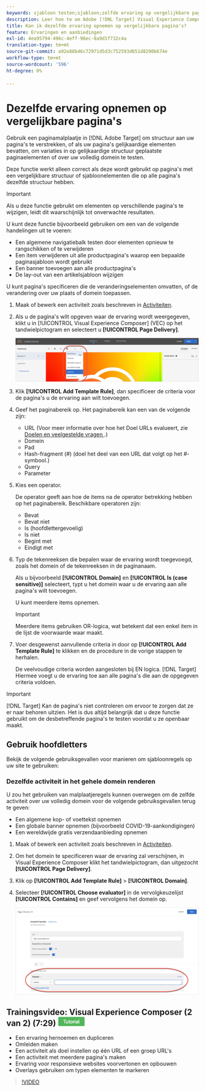 ```yaml
---
keywords: sjabloon testen;sjabloon;zelfde ervaring op vergelijkbare pagina's;sjabloontest
description: Leer hoe te om Adobe [!DNL Target] Visual Experience Composer (VEC) te gebruiken om de zelfde ervaring op veelvoudige pagina's te omvatten die op gelijkaardige wijze gestructureerd zijn of de zelfde malplaatjeelementen bevatten.
title: Kan ik dezelfde ervaring opnemen op vergelijkbare pagina's?
feature: Ervaringen en aanbiedingen
exl-id: 4ea95794-496c-4eff-96ec-8a9d1f732c4a
translation-type: tm+mt
source-git-commit: a92e88b46c72971d5d3c752593d651d8290b674e
workflow-type: tm+mt
source-wordcount: '596'
ht-degree: 0%

---
```


# Dezelfde ervaring opnemen op vergelijkbare pagina&#39;s

Gebruik een paginamalplaatje in [!DNL Adobe Target] om structuur aan uw pagina&#39;s te verstrekken, of als uw pagina&#39;s gelijkaardige elementen bevatten, om variaties in op gelijkaardige structuur geplaatste paginaelementen of over uw volledig domein te testen.

Deze functie werkt alleen correct als deze wordt gebruikt op pagina&#39;s met een vergelijkbare structuur of sjabloonelementen die op alle pagina&#39;s dezelfde structuur hebben.

>[!IMPORTANT]
>
>Als u deze functie gebruikt om elementen op verschillende pagina&#39;s te wijzigen, leidt dit waarschijnlijk tot onverwachte resultaten.

U kunt deze functie bijvoorbeeld gebruiken om een van de volgende handelingen uit te voeren:

* Een algemene navigatiebalk testen door elementen opnieuw te rangschikken of te verwijderen
* Een item verwijderen uit alle productpagina&#39;s waarop een bepaalde paginasjabloon wordt gebruikt
* Een banner toevoegen aan alle productpagina&#39;s
* De lay-out van een artikelsjabloon wijzigen

U kunt pagina&#39;s specificeren die de veranderingselementen omvatten, of de verandering over uw plaats of domein toepassen.

1. Maak of bewerk een activiteit zoals beschreven in [Activiteiten](/help/c-activities/activities.md#concept_D317A95A1AB54674BA7AB65C7985BA03).

1. Als u de pagina&#39;s wilt opgeven waar de ervaring wordt weergegeven, klikt u in [!UICONTROL Visual Experience Composer] (VEC) op het tandwielpictogram en selecteert u **[!UICONTROL Page Delivery]**.

   ![Gear icon > Page Delivery](/help/c-experiences/c-visual-experience-composer/assets/icon-gear.png)

1. Klik **[!UICONTROL Add Template Rule]**, dan specificeer de criteria voor de pagina&#39;s u de ervaring aan wilt toevoegen.

1. Geef het paginabereik op. Het paginabereik kan een van de volgende zijn:

   * URL (Voor meer informatie over hoe het Doel URLs evalueert, zie [Doelen en veelgestelde vragen ](/help/c-target/c-troubleshooting-targets-and-audiences/troubleshooting-targets-and-audiences.md).)
   * Domein
   * Pad
   * Hash-fragment (#) (doel het deel van een URL dat volgt op het #-symbool.)
   * Query
   * Parameter

1. Kies een operator.

   De operator geeft aan hoe de items na de operator betrekking hebben op het paginabereik. Beschikbare operatoren zijn:

   * Bevat
   * Bevat niet
   * Is (hoofdlettergevoelig)
   * Is niet
   * Begint met
   * Eindigt met

1. Typ de tekenreeksen die bepalen waar de ervaring wordt toegevoegd, zoals het domein of de tekenreeksen in de paginanaam.

   Als u bijvoorbeeld **[!UICONTROL Domain]** en **[!UICONTROL Is (case sensitive)]** selecteert, typt u het domein waar u de ervaring aan alle pagina&#39;s wilt toevoegen.

   U kunt meerdere items opnemen.

   >[!IMPORTANT]
   >
   >Meerdere items gebruiken OR-logica, wat betekent dat een enkel item in de lijst de voorwaarde waar maakt.

1. Voer desgewenst aanvullende criteria in door op **[!UICONTROL Add Template Rule]** te klikken en de procedure in de vorige stappen te herhalen.

   De veelvoudige criteria worden aangesloten bij EN logica. [!DNL Target] Hiermee voegt u de ervaring toe aan alle pagina&#39;s die aan de opgegeven criteria voldoen.

>[!IMPORTANT]
>
> [!DNL Target] Kan de pagina&#39;s niet controleren om ervoor te zorgen dat ze er naar behoren uitzien. Het is dus altijd belangrijk dat u deze functie gebruikt om de desbetreffende pagina&#39;s te testen voordat u ze openbaar maakt.

## Gebruik hoofdletters

Bekijk de volgende gebruiksgevallen voor manieren om sjabloonregels op uw site te gebruiken:

### Dezelfde activiteit in het gehele domein renderen

U zou het gebruiken van malplaatjeregels kunnen overwegen om de zelfde activiteit over uw volledig domein voor de volgende gebruiksgevallen terug te geven:

* Een algemene kop- of voettekst opnemen
* Een globale banner opnemen (bijvoorbeeld COVID-19-aankondigingen)
* Een wereldwijde gratis verzendaanbieding opnemen

1. Maak of bewerk een activiteit zoals beschreven in [Activiteiten](/help/c-activities/activities.md#concept_D317A95A1AB54674BA7AB65C7985BA03).

1. Om het domein te specificeren waar de ervaring zal verschijnen, in Visual Experience Composer klikt het tandwielpictogram, dan uitgezocht **[!UICONTROL Page Delivery]**.

1. Klik op **[!UICONTROL Add Template Rule]** > **[!UICONTROL Domain]**.

1. Selecteer **[!UICONTROL Choose evaluator]** in de vervolgkeuzelijst **[!UICONTROL Contains]** en geef vervolgens het domein op.

   ![Domein bevat](/help/c-experiences/c-visual-experience-composer/assets/domain-template-rule.png)

## Trainingsvideo: Visual Experience Composer (2 van 2) (7:29) ![Zelfstudie badge](/help/assets/tutorial.png)

* Een ervaring hernoemen en dupliceren
* Omleiden maken
* Een activiteit als doel instellen op één URL of een groep URL&#39;s
* Een activiteit met meerdere pagina&#39;s maken
* Ervaring voor responsieve websites voorvertonen en opbouwen
* Overlays gebruiken om typen elementen te markeren

>[!VIDEO](https://video.tv.adobe.com/v/17401)
